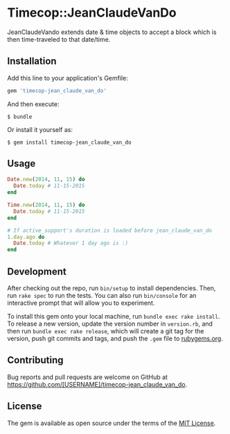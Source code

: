 # Timecop::JeanClaudeVanDo

JeanClaudeVando extends date & time objects to accept a block which is then time-traveled to that date/time.

## Installation

Add this line to your application's Gemfile:

```ruby
gem 'timecop-jean_claude_van_do'
```

And then execute:

    $ bundle

Or install it yourself as:

    $ gem install timecop-jean_claude_van_do

## Usage

```ruby
Date.new(2014, 11, 15) do
  Date.today # 11-15-2015
end

Time.new(2014, 11, 15) do
  Date.today # 11-15-2015
end

# If active_support's duration is loaded before jean_claude_van_do
1.day.ago do
  Date.today # Whatever 1 day ago is :)
end
```

## Development

After checking out the repo, run `bin/setup` to install dependencies. Then, run `rake spec` to run the tests. You can also run `bin/console` for an interactive prompt that will allow you to experiment.

To install this gem onto your local machine, run `bundle exec rake install`. To release a new version, update the version number in `version.rb`, and then run `bundle exec rake release`, which will create a git tag for the version, push git commits and tags, and push the `.gem` file to [rubygems.org](https://rubygems.org).

## Contributing

Bug reports and pull requests are welcome on GitHub at https://github.com/[USERNAME]/timecop-jean_claude_van_do.


## License

The gem is available as open source under the terms of the [MIT License](http://opensource.org/licenses/MIT).


